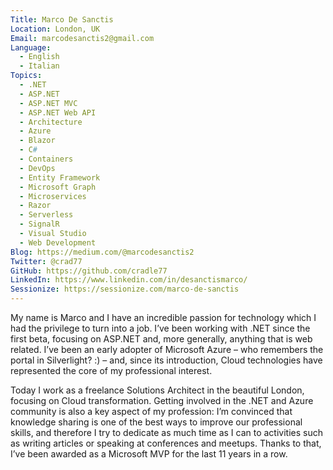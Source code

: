 ```yaml
---
Title: Marco De Sanctis
Location: London, UK
Email: marcodesanctis2@gmail.com
Language:
  - English
  - Italian
Topics:
  - .NET
  - ASP.NET
  - ASP.NET MVC
  - ASP.NET Web API
  - Architecture
  - Azure
  - Blazor
  - C#
  - Containers
  - DevOps
  - Entity Framework
  - Microsoft Graph
  - Microservices
  - Razor
  - Serverless
  - SignalR
  - Visual Studio
  - Web Development
Blog: https://medium.com/@marcodesanctis2
Twitter: @crad77
GitHub: https://github.com/cradle77
LinkedIn: https://www.linkedin.com/in/desanctismarco/
Sessionize: https://sessionize.com/marco-de-sanctis
---
```

My name is Marco and I have an incredible passion for technology which I had the privilege to turn into a job. I’ve been working with .NET since the first beta, focusing on ASP.NET and, more generally, anything that is web related. I’ve been an early adopter of Microsoft Azure – who remembers the portal in Silverlight? :) – and, since its introduction, Cloud technologies have represented the core of my professional interest.

Today I work as a freelance Solutions Architect in the beautiful London, focusing on Cloud transformation. Getting involved in the .NET and Azure community is also a key aspect of my profession: I’m convinced that knowledge sharing is one of the best ways to improve our professional skills, and therefore I try to dedicate as much time as I can to activities such as writing articles or speaking at conferences and meetups. Thanks to that, I’ve been awarded as a Microsoft MVP for the last 11 years in a row.
